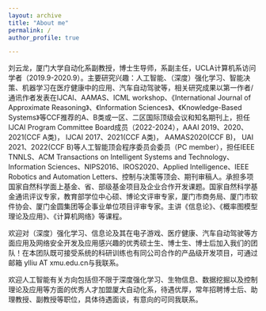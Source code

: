 ```yaml
---
layout: archive
title: "About me"
permalink: /
author_profile: true

---
```


刘云龙，厦门大学自动化系副教授，博士生导师，系副主任，UCLA计算机系访问学者（2019\.9\-2020\.9）。主要研究兴趣：人工智能、（深度）强化学习、智能决策、机器学习在医疗健康中的应用、汽车自动驾驶等，相关研究成果以第一作者/通讯作者发表在IJCAI、AAMAS、ICML workshop、《International Journal of Approximate Reasoning》、《Information Sciences》、《Knowledge\-Based Systems》等CCF推荐的A、B类或一区、二区国际顶级会议和知名期刊上，担任IJCAI Program Committee Board成员（2022\-2024），AAAI 2019、2020、2021\(CCF A类\)， IJCAI 2017、2021\(CCF A类\)， AAMAS2020\(CCF B\)， UAI 2021、2022\(CCF B\)等人工智能顶会程序委员会委员（PC member），担任IEEE TNNLS、ACM Transactions on Intelligent Systems and Technology、Information Sciences、NIPS2016、IROS2020、Applied Intelligence、IEEE Robotics and Automation Letters、控制与决策等顶会、期刊审稿人。承担多项国家自然科学面上基金、省、部级基金项目及企业合作开发课题。国家自然科学基金通讯评议专家，教育部学位中心硕、博论文评审专家，厦门市商务局、厦门市软件协会、厦门金圆集团等企事业单位项目评审专家。主讲《信息论》、《概率图模型理论及应用》、《计算机网络》等课程。

欢迎对（深度）强化学习、信息论及其在电子游戏、医疗健康、汽车自动驾驶等方面应用及网络安全开发及应用感兴趣的优秀硕士生、博士生、博士后加入我们的团队！在本团队既可接受系统的科研训练也有同公司合作的产品级开发项目，可通过邮箱 ylliu AT xmu\.edu\.cn与我联系。

欢迎人工智能有关方向包括但不限于深度强化学习、生物信息、数据挖掘以及控制理论及应用等方面的优秀人才加盟厦大自动化系，待遇优厚，常年招聘博士后、助理教授、副教授等职位，具体待遇面谈，有意向的可同我联系。
